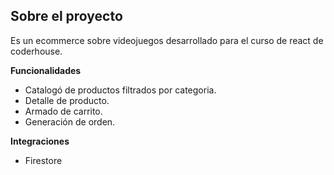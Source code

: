 ## Sobre el proyecto

Es un ecommerce sobre videojuegos desarrollado para el curso de react de coderhouse.

**Funcionalidades**

- Catalogó de productos filtrados por categoria.
- Detalle de producto.
- Armado de carrito.
- Generación de orden.

**Integraciones**

- Firestore
